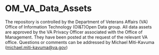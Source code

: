 # OM_VA_Data_Assets
The repository is controlled by the Department of Veterans Affairs (VA) Office of Information Technology (OI&T)Open Data group. All data assets are approved by the VA Privacy Officer associated with the Office of Management. They have been posted at the request of the relevant VA office. Questions or comments can be addressed by Michael Miti-Kavuma (michael.miti-kavuma@va.gov)
